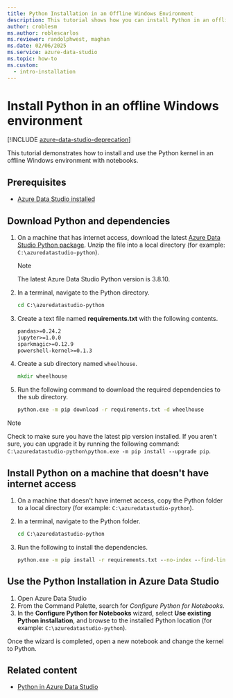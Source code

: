 ```yaml
---
title: Python Installation in an Offline Windows Environment
description: This tutorial shows how you can install Python in an offline Windows environment
author: croblesm
ms.author: roblescarlos
ms.reviewer: randolphwest, maghan
ms.date: 02/06/2025
ms.service: azure-data-studio
ms.topic: how-to
ms.custom:
  - intro-installation
---
```


# Install Python in an offline Windows environment

[!INCLUDE [azure-data-studio-deprecation](../includes/azure-data-studio-deprecation.md)]

This tutorial demonstrates how to install and use the Python kernel in an offline Windows environment with notebooks.

## Prerequisites

- [Azure Data Studio installed](../download-azure-data-studio.md)

## Download Python and dependencies

1. On a machine that has internet access, download the latest [Azure Data Studio Python package](https://go.microsoft.com/fwlink/?linkid=2163338). Unzip the file into a local directory (for example: `C:\azuredatastudio-python`).

   > [!NOTE]  
   > The latest Azure Data Studio Python version is 3.8.10.

1. In a terminal, navigate to the Python directory.

    ```cmd
    cd C:\azuredatastudio-python
    ```

1. Create a text file named **requirements.txt** with the following contents.

    ```txt
    pandas>=0.24.2
    jupyter>=1.0.0
    sparkmagic>=0.12.9
    powershell-kernel>=0.1.3
    ```

1. Create a sub directory named `wheelhouse`.

    ```cmd
    mkdir wheelhouse
    ```

1. Run the following command to download the required dependencies to the sub directory.

    ```cmd
    python.exe -m pip download -r requirements.txt -d wheelhouse
    ```

> [!NOTE]
> Check to make sure you have the latest pip version installed.
> If you aren't sure, you can upgrade it by running the following command: `C:\azuredatastudio-python\python.exe -m pip install --upgrade pip`.

## Install Python on a machine that doesn't have internet access

1. On a machine that doesn't have internet access, copy the Python folder to a local directory (for example: `C:\azuredatastudio-python`).

1. In a terminal, navigate to the Python folder.

    ```cmd
    cd C:\azuredatastudio-python
    ```

1. Run the following to install the dependencies.

    ```cmd
    python.exe -m pip install -r requirements.txt --no-index --find-links wheelhouse
    ```

## Use the Python Installation in Azure Data Studio

1. Open Azure Data Studio
1. From the Command Palette, search for *Configure Python for Notebooks*.
1. In the **Configure Python for Notebooks** wizard, select **Use existing Python installation**, and browse to the installed Python location (for example: `C:\azuredatastudio-python`).

Once the wizard is completed, open a new notebook and change the kernel to Python.

## Related content

- [Python in Azure Data Studio](notebooks-python-kernel.md)
